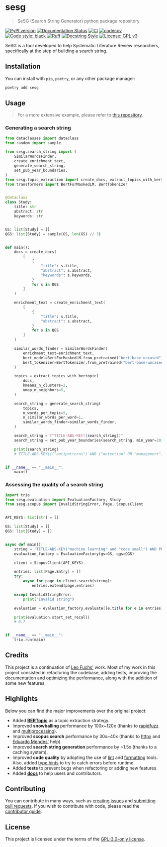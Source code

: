 # sesg

> SeSG (Search String Generator) python package repository.

[![PyPI version](https://badge.fury.io/py/sesg.svg)](https://badge.fury.io/py/sesg)
[![Documentation Status](https://readthedocs.org/projects/sesg/badge/?version=latest)](https://sesg.readthedocs.io/en/latest/?badge=latest)
[![CI](https://github.com/demetrius-mp/sesg/actions/workflows/pipeline.yaml/badge.svg)](https://github.com/demetrius-mp/sesg/actions/workflows/pipeline.yaml)
[![codecov](https://codecov.io/github/demetrius-mp/sesg/branch/main/graph/badge.svg?token=Y6DXNMDGU1)](https://codecov.io/github/demetrius-mp/sesg)
[![Code style: black](https://img.shields.io/badge/code%20style-black-000000.svg)](https://github.com/psf/black)
[![Ruff](https://img.shields.io/endpoint?url=https://raw.githubusercontent.com/charliermarsh/ruff/main/assets/badge/v0.json)](https://github.com/charliermarsh/ruff)
[![Docstring Style](https://img.shields.io/badge/%20style-google-3666d6.svg)](https://google.github.io/styleguide/pyguide.html#s3.8-comments-and-docstrings)
[![License: GPL v3](https://img.shields.io/badge/License-GPLv3-blue.svg)](https://www.gnu.org/licenses/gpl-3.0)

SeSG is a tool developed to help Systematic Literature Review researchers, specifically at the step of building a search string.

## Installation

You can install with `pip`, `poetry`, or any other package manager:

```bash
poetry add sesg
```

## Usage

> For a more extensive example, please refer to [this repository](https://github.com/demetrius-mp/sesg-cli).

### Generating a search string

```python
from dataclasses import dataclass
from random import sample

from sesg.search_string import (
    SimilarWordsFinder,
    create_enrichment_text,
    generate_search_string,
    set_pub_year_boundaries,
)
from sesg.topic_extraction import create_docs, extract_topics_with_bertopic
from transformers import BertForMaskedLM, BertTokenizer


@dataclass
class Study:
    title: str
    abstract: str
    keywords: str


GS: list[Study] = []
QGS: list[Study] = sample(GS, len(GS) // 3)


def main():
    docs = create_docs(
        [
            {
                "title": s.title,
                "abstract": s.abstract,
                "keywords": s.keywords,
            }
            for s in QGS
        ]
    )

    enrichment_text = create_enrichment_text(
        [
            {
                "title": s.title,
                "abstract": s.abstract,
            }
            for s in QGS
        ]
    )

    similar_words_finder = SimilarWordsFinder(
        enrichment_text=enrichment_text,
        bert_model=BertForMaskedLM.from_pretrained("bert-base-uncased"),
        bert_tokenizer=BertTokenizer.from_pretrained("bert-base-uncased"),
    )

    topics = extract_topics_with_bertopic(
        docs,
        kmeans_n_clusters=2,
        umap_n_neighbors=5,
    )

    search_string = generate_search_string(
        topics,
        n_words_per_topic=5,
        n_similar_words_per_word=1,
        similar_words_finder=similar_words_finder,
    )

    search_string = f"TITLE-ABS-KEY({search_string})"
    search_string = set_pub_year_boundaries(search_string, min_year=2010, max_year=2020)

    print(search_string)
    # TITLE-ABS-KEY((("antipatterns") AND ("detection" OR "management") AND ("bdtex") AND ("approach" OR "algorithm") AND ("smurf")) OR (("code" OR "pattern") AND ("detection" OR "management") AND ("design" OR "software") AND ("software" OR "computer") AND ("learning" OR "translation"))) AND PUBYEAR > 1999 AND PUBYEAR < 2018  # noqa: E501


if __name__ == "__main__":
    main()

```

### Assessing the quality of a search string

```python
import trio
from sesg.evaluation import EvaluationFactory, Study
from sesg.scopus import InvalidStringError, Page, ScopusClient


API_KEYS: list[str] = []

GS: list[Study] = []
QGS: list[Study] = []


async def main():
    string = 'TITLE-ABS-KEY("machine learning" and "code smell") AND PUBYEAR > 2010 AND PUBYEAR < 2020'  # noqa: E501
    evaluation_factory = EvaluationFactory(gs=GS, qgs=QGS)

    client = ScopusClient(API_KEYS)

    entries: list[Page.Entry] = []
    try:
        async for page in client.search(string):
            entries.extend(page.entries)

    except InvalidStringError:
        print("Invalid string")

    evaluation = evaluation_factory.evaluate([e.title for e in entries])

    print(evaluation.start_set_recall)
    # 0.7


if __name__ == "__main__":
    trio.run(main)
```

## Credits

This project is a continuation of [Leo Fuchs'](https://github.com/LeoFuchs/SeSG) work. Most of my work in this project consisted in refactoring the codebase, adding tests, improving the documentation and optimizing the performance, along with the addition of some new features.

## Highlights

Below you can find the major improvements over the original project:

- Added [**BERTopic**](https://github.com/MaartenGr/BERTopic) as a topic extraction strategy.
- Improved **snowballing** performance by 100x~120x (thanks to [rapidfuzz](https://github.com/maxbachmann/RapidFuzz) and [multiprocessing](https://docs.python.org/3.10/library/multiprocessing.html)).
- Improved **scopus search** performance by 30x~40x (thanks to [httpx](https://github.com/encode/httpx/) and [Eduardo Mendes'](https://github.com/dunossauro) help).
- Improved **search string generation** performance by ~1.5x (thanks to a caching system).
- Improved **code quality** by adopting the use of [lint](https://github.com/charliermarsh/ruff) and [formatting](https://github.com/psf/black) tools. Also, added [type hints](https://docs.python.org/3/library/typing.html) to try to catch errors before runtime.
- Added **tests** to prevent bugs when refactoring or adding new features.
- Added [**docs**](https://sesg.readthedocs.io/en/latest/) to help users and contributors.

## Contributing

You can contribute in many ways, such as [creating issues](https://github.com/demetrius-mp/sesg/issues) and [submitting pull requests](https://github.com/demetrius-mp/sesg/pulls). If you wish to contribute with code, please read the [contributor guide](https://sesg.readthedocs.io/en/latest/contributor-guide/).

## License

This project is licensed under the terms of the [GPL-3.0-only license](https://spdx.org/licenses/GPL-3.0-only.html).